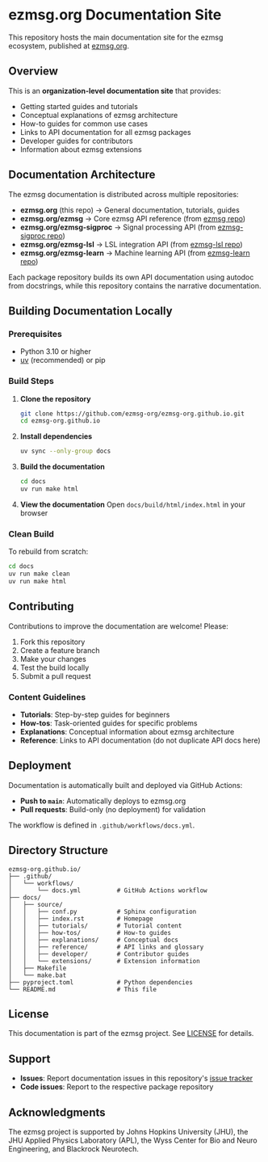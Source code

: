 # ezmsg.org Documentation Site

This repository hosts the main documentation site for the ezmsg ecosystem, published at [ezmsg.org](https://ezmsg.org).

## Overview

This is an **organization-level documentation site** that provides:
- Getting started guides and tutorials
- Conceptual explanations of ezmsg architecture
- How-to guides for common use cases
- Links to API documentation for all ezmsg packages
- Developer guides for contributors
- Information about ezmsg extensions

## Documentation Architecture

The ezmsg documentation is distributed across multiple repositories:

- **ezmsg.org** (this repo) → General documentation, tutorials, guides
- **ezmsg.org/ezmsg** → Core ezmsg API reference (from [ezmsg repo](https://github.com/ezmsg-org/ezmsg))
- **ezmsg.org/ezmsg-sigproc** → Signal processing API (from [ezmsg-sigproc repo](https://github.com/ezmsg-org/ezmsg-sigproc))
- **ezmsg.org/ezmsg-lsl** → LSL integration API (from [ezmsg-lsl repo](https://github.com/ezmsg-org/ezmsg-lsl))
- **ezmsg.org/ezmsg-learn** → Machine learning API (from [ezmsg-learn repo](https://github.com/ezmsg-org/ezmsg-learn))

Each package repository builds its own API documentation using autodoc from docstrings, while this repository contains the narrative documentation.

## Building Documentation Locally

### Prerequisites
- Python 3.10 or higher
- [uv](https://github.com/astral-sh/uv) (recommended) or pip

### Build Steps

1. **Clone the repository**
   ```bash
   git clone https://github.com/ezmsg-org/ezmsg-org.github.io.git
   cd ezmsg-org.github.io
   ```

2. **Install dependencies**
   ```bash
   uv sync --only-group docs
   ```

3. **Build the documentation**
   ```bash
   cd docs
   uv run make html
   ```

4. **View the documentation**
   Open `docs/build/html/index.html` in your browser

### Clean Build
To rebuild from scratch:
```bash
cd docs
uv run make clean
uv run make html
```

## Contributing

Contributions to improve the documentation are welcome! Please:

1. Fork this repository
2. Create a feature branch
3. Make your changes
4. Test the build locally
5. Submit a pull request

### Content Guidelines

- **Tutorials**: Step-by-step guides for beginners
- **How-tos**: Task-oriented guides for specific problems
- **Explanations**: Conceptual information about ezmsg architecture
- **Reference**: Links to API documentation (do not duplicate API docs here)

## Deployment

Documentation is automatically built and deployed via GitHub Actions:

- **Push to `main`**: Automatically deploys to ezmsg.org
- **Pull requests**: Build-only (no deployment) for validation

The workflow is defined in `.github/workflows/docs.yml`.

## Directory Structure

```
ezmsg-org.github.io/
├── .github/
│   └── workflows/
│       └── docs.yml          # GitHub Actions workflow
├── docs/
│   ├── source/
│   │   ├── conf.py           # Sphinx configuration
│   │   ├── index.rst         # Homepage
│   │   ├── tutorials/        # Tutorial content
│   │   ├── how-tos/          # How-to guides
│   │   ├── explanations/     # Conceptual docs
│   │   ├── reference/        # API links and glossary
│   │   ├── developer/        # Contributor guides
│   │   └── extensions/       # Extension information
│   ├── Makefile
│   └── make.bat
├── pyproject.toml            # Python dependencies
└── README.md                 # This file
```

## License

This documentation is part of the ezmsg project. See [LICENSE](LICENSE) for details.

## Support

- **Issues**: Report documentation issues in this repository's [issue tracker](https://github.com/ezmsg-org/ezmsg-org.github.io/issues)
- **Code issues**: Report to the respective package repository

## Acknowledgments

The ezmsg project is supported by Johns Hopkins University (JHU), the JHU Applied Physics Laboratory (APL), the Wyss Center for Bio and Neuro Engineering, and Blackrock Neurotech.
